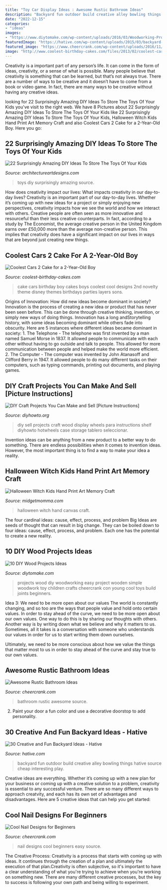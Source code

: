 ```yaml
---
title: "Toy Car Display Ideas : Awesome Rustic Bathroom Ideas"
description: "Backyard fun outdoor build creative alley bowling things hative source cheap interesting play"
date: "2022-12-15"
categories:
- "ideas"
images:
- "https://www.diytomake.com/wp-content/uploads/2016/03/Woodworking-Projects-for-Kids.jpg"
featuredImage: "https://hative.com/wp-content/uploads/2015/03/backyard-ideas/2-build-an-outdoor-bowling-alley.jpg"
featured_image: "https://www.cheercrank.com/wp-content/uploads/2016/11/07-easy-nail-designs-beginners.jpg"
image: "http://www.coolest-birthday-cakes.com/files/2013/02/coolest-cars-2-cake-for-2-year-old-boy-7861-e1360141524103.jpg"
---
```



Creativity is a important part of any person’s life. It can come in the form of ideas, creativity, or a sense of what is possible. Many people believe that creativity is something that can be learned, but that’s not always true. There are a number of ways to be creative and it doesn’t have to come from a book or video game. In fact, there are many ways to be creative without having any creative ideas.

	

		
looking for 22 Surprisingly Amazing DIY Ideas To Store The Toys Of Your Kids you've visit to the right web. We have 8 Pictures about 22 Surprisingly Amazing DIY Ideas To Store The Toys Of Your Kids like 22 Surprisingly Amazing DIY Ideas To Store The Toys Of Your Kids, Halloween Witch Kids Hand Print Art Memory Craft and also Coolest Cars 2 Cake for a 2-Year-Old Boy. Here you go:
		
    
## 22 Surprisingly Amazing DIY Ideas To Store The Toys Of Your Kids

<img loading=lazy src="https://www.architectureartdesigns.com/wp-content/uploads/2016/04/20-7.jpg" onerror="this.onerror=null;this.src='https://tse3.mm.bing.net/th?id=OIP.s2EL1LKfhQqGdq-P0OatqwHaLH&amp;pid=15.1';" alt="22 Surprisingly Amazing DIY Ideas To Store The Toys Of Your Kids">

_Source: architectureartdesigns.com_

>toys diy surprisingly amazing source. 

	

How does creativity impact our lives: What impacts creativity in our day-to-day lives?
Creativity is an important part of our day-to-day lives. Whether it’s coming up with new ideas for a project or simply enjoying new perspectives, creativity impacts how we see the world and how we interact with others. Creative people are often seen as more innovative and resourceful than their less creative counterparts. In fact, according to a study by The Economist, the average creative person in the United Kingdom earns over £50,000 more than the average non-creative person. This implies that creativity does have a significant impact on our lives in ways that are beyond just creating new things.

    
## Coolest Cars 2 Cake For A 2-Year-Old Boy

<img loading=lazy src="http://www.coolest-birthday-cakes.com/files/2013/02/coolest-cars-2-cake-for-2-year-old-boy-7861-e1360141524103.jpg" onerror="this.onerror=null;this.src='https://tse4.mm.bing.net/th?id=OIP.bUyJAEwIuYcFgbQuPIQocwHaJ4&amp;pid=15.1';" alt="Coolest Cars 2 Cake for a 2-Year-Old Boy">

_Source: coolest-birthday-cakes.com_

>cake cars birthday boy cakes boys coolest cool designs 2nd novelty theme disney themes birthdays parties layers sons. 

	

Origins of Innovation: How did new ideas become dominant in society?
Innovation is the process of creating a new idea or product that has never been seen before. This can be done through creative thinking, invention, or simply new ways of doing things. Innovation has a long andStorytelling history, with some ideas becoming dominant while others fade into obscurity. Here are 5 instances where different ideas became dominant in society: 1. The Telephone - The telephone was first invented by a man named Samuel Morse in 1837. It allowed people to communicate with each other without having to go outside and talk to people. This allowed for more communication between people and helped make the world more efficient. 2. The Computer - The computer was invented by John Atanasoff and Clifford Berry in 1947. It allowed people to do many different tasks on their computers, such as typing commands, printing out documents, and playing games.

    
## DIY Craft Projects You Can Make And Sell [Picture Instructions]

<img loading=lazy src="http://www.diyhowto.org/wp-content/uploads/DIYHowto-DIY-Craft-Projects-You-Can-Make-and-Sell-07.jpg" onerror="this.onerror=null;this.src='https://tse1.mm.bing.net/th?id=OIP.GlWjYbIeCSkBgVo7BTFbbQHaM_&amp;pid=15.1';" alt="DIY Craft Projects You Can Make and Sell [Picture Instructions]">

_Source: diyhowto.org_

>diy sell projects craft wood display wheels para instructions shelf diyhowto hotwheels case storage tablero seleccionar. 

	

Invention ideas can be anything from a new product to a better way to do something. There are endless possibilities when it comes to invention ideas. However, the most important thing is to find a way to make your idea a reality.

    
## Halloween Witch Kids Hand Print Art Memory Craft

<img loading=lazy src="https://www.midgetmomma.com/wp-content/uploads/2015/08/Halloween-Witch-Kids-Hand-Print-Art-canvas-.jpg" onerror="this.onerror=null;this.src='https://tse4.mm.bing.net/th?id=OIP.27UCiRMm0LZi3hekwMbUGAHaKT&amp;pid=15.1';" alt="Halloween Witch Kids Hand Print Art Memory Craft">

_Source: midgetmomma.com_

>halloween witch hand canvas craft. 

	

The four cardinal ideas: cause, effect, process, and problem
Big Ideas are seeds of thought that can result in big change. They can be boiled down to four ideas: cause, effect, process, and problem. Each one has the potential to create a new reality.

    
## 10 DIY Wood Projects Ideas

<img loading=lazy src="https://www.diytomake.com/wp-content/uploads/2016/03/Woodworking-Projects-for-Kids.jpg" onerror="this.onerror=null;this.src='https://tse1.mm.bing.net/th?id=OIP.VSiZhE5RePHIsSn40JRqlQHaEv&amp;pid=15.1';" alt="10 DIY Wood Projects Ideas">

_Source: diytomake.com_

>projects wood diy woodworking easy project wooden simple woodwork toy children crafts cheercrank con young cool toys build joints beginners. 

	

Idea 3: We need to be more open about our values
The world is constantly changing, and so too are the ways that people value and hold onto certain values. In order to stay ahead of the curve, we need to be more open about our own values.
One way to do this is by sharing our thoughts with others. Another way is by writing down what we believe and why it matters to us. Sometimes, all it takes is a conversation with someone who understands our values in order for us to start writing them down ourselves.

Ultimately, we need to be more conscious about how we value the things that matter most to us in order to stay ahead of the curve and stay true to our own values.

    
## Awesome Rustic Bathroom Ideas

<img loading=lazy src="https://www.cheercrank.com/wp-content/uploads/2015/12/10-rustic-bathroom-ideas.jpg" onerror="this.onerror=null;this.src='https://tse3.mm.bing.net/th?id=OIP.HN3NfDRGwzsnRJYwhFnXXAHaLH&amp;pid=15.1';" alt="Awesome Rustic Bathroom Ideas">

_Source: cheercrank.com_

>bathroom rustic awesome source. 

	

2. Paint your door a fun color and use a decorative doorstop to add personality.

    
## 30 Creative And Fun Backyard Ideas - Hative

<img loading=lazy src="https://hative.com/wp-content/uploads/2015/03/backyard-ideas/2-build-an-outdoor-bowling-alley.jpg" onerror="this.onerror=null;this.src='https://tse4.mm.bing.net/th?id=OIP.kR8Jks7YbIb4M5tyKYHcYQHaJS&amp;pid=15.1';" alt="30 Creative and Fun Backyard Ideas - Hative">

_Source: hative.com_

>backyard fun outdoor build creative alley bowling things hative source cheap interesting play. 

	

Creative ideas are everything. Whether it’s coming up with a new plan for your business or coming up with a creative solution to a problem, creativity is essential to any successful venture. There are so many different ways to approach creatvity, and each has its own set of advantages and disadvantages. Here are 5 creative ideas that can help you get started: 

    
## Cool Nail Designs For Beginners

<img loading=lazy src="https://www.cheercrank.com/wp-content/uploads/2016/11/07-easy-nail-designs-beginners.jpg" onerror="this.onerror=null;this.src='https://tse2.mm.bing.net/th?id=OIP.qPR9OQk-MkoPxaRyk276UgHaJ4&amp;pid=15.1';" alt="Cool Nail Designs for Beginners">

_Source: cheercrank.com_

>nail designs cool beginners easy source. 

	

The Creative Process:
Creativity is a process that starts with coming up with ideas. It continues through the creation of a plan and ultimately the execution of that plan.Creativity is often subjective, so it's important to have a clear understanding of what you're trying to achieve when you're working on something new. There are many different creative processes, but the key to success is following your own path and being willing to experiment.

